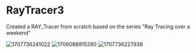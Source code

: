 # RayTracer3
 
Created a RAY_Tracer from scratch based on the series "Ray Tracing over a weekend"

![1707736241022](https://github.com/user-attachments/assets/5cf699ef-6969-4e7e-92d7-33003297ccce)
![1706088915290](https://github.com/user-attachments/assets/4499ec8e-a397-44b3-b1bd-560783792566)
![1707736227938](https://github.com/user-attachments/assets/1201939e-d242-4dc9-905c-9b7dcdc2785a)
